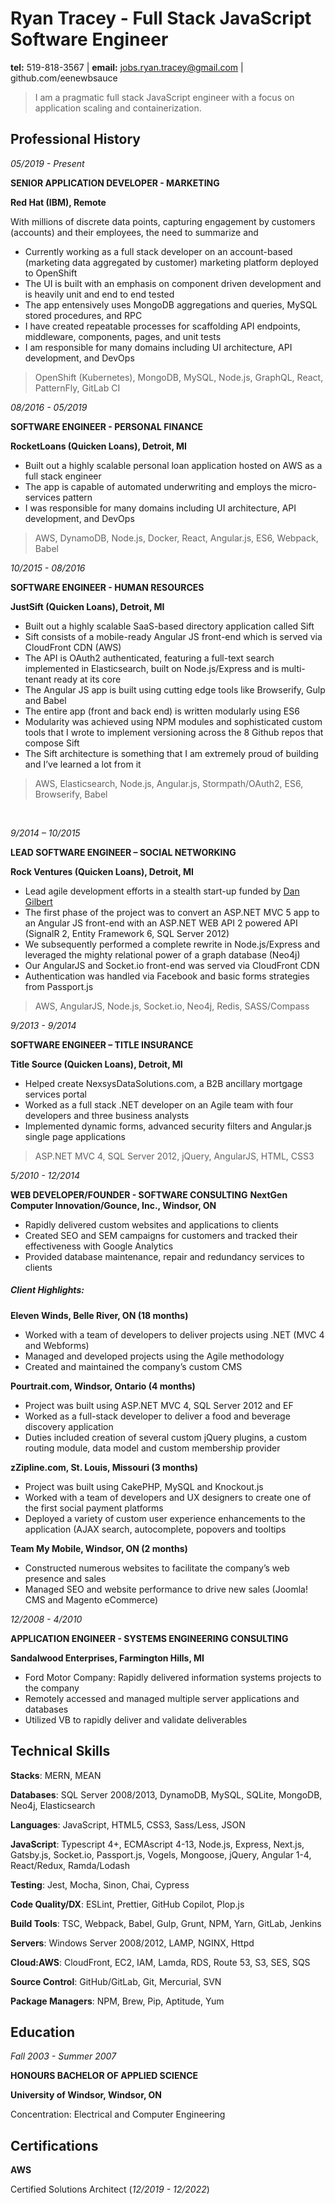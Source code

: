 # Ryan Tracey - Full Stack JavaScript Software Engineer

**tel:** 519-818-3567 | **email:** jobs.ryan.tracey@gmail.com | github.com/eenewbsauce

> I am a pragmatic full stack JavaScript engineer with a focus on application scaling and containerization.

## Professional History

_05/2019 - Present_

**SENIOR APPLICATION DEVELOPER - MARKETING**

**Red Hat (IBM), Remote**

With millions of discrete data points, capturing engagement by customers (accounts) and their employees, the need to summarize and

- Currently working as a full stack developer on an account-based (marketing data aggregated by customer) marketing platform deployed to OpenShift
- The UI is built with an emphasis on component driven development and is heavily unit and end to end tested
- The app entensively uses MongoDB aggregations and queries, MySQL stored procedures, and RPC
- I have created repeatable processes for scaffolding API endpoints, middleware, components, pages, and unit tests
- I am responsible for many domains including UI architecture, API development, and DevOps

> OpenShift (Kubernetes), MongoDB, MySQL, Node.js, GraphQL, React, PatternFly, GitLab CI

_08/2016 - 05/2019_

**SOFTWARE ENGINEER - PERSONAL FINANCE**

**RocketLoans (Quicken Loans), Detroit, MI**

- Built out a highly scalable personal loan application hosted on AWS as a full stack engineer
- The app is capable of automated underwriting and employs the micro-services pattern
- I was responsible for many domains including UI architecture, API development, and DevOps

> AWS, DynamoDB, Node.js, Docker, React, Angular.js, ES6, Webpack, Babel

_10/2015 - 08/2016_

**SOFTWARE ENGINEER - HUMAN RESOURCES**

**JustSift (Quicken Loans), Detroit, MI**

- Built out a highly scalable SaaS-based directory application called Sift
- Sift consists of a mobile-ready Angular JS front-end which is served via CloudFront CDN (AWS)
- The API is OAuth2 authenticated, featuring a full-text search implemented in Elasticsearch, built on Node.js/Express and is multi-tenant ready at its core
- The Angular JS app is built using cutting edge tools like Browserify, Gulp and Babel
- The entire app (front and back end) is written modularly using ES6
- Modularity was achieved using NPM modules and sophisticated custom tools that I wrote to implement versioning across the 8 Github repos that compose Sift
- The Sift architecture is something that I am extremely proud of building and I’ve learned a lot from it

> AWS, Elasticsearch, Node.js, Angular.js, Stormpath/OAuth2, ES6, Browserify, Babel

<br/>

_9/2014 – 10/2015_

**LEAD SOFTWARE ENGINEER – SOCIAL NETWORKING**

**Rock Ventures (Quicken Loans), Detroit, MI**

- Lead agile development efforts in a stealth start-up funded by [Dan Gilbert](https://tinyurl.com/ke9cyzl)
- The first phase of the project was to convert an ASP.NET MVC 5 app to an Angular JS front-end with an ASP.NET WEB API 2 powered API (SignalR 2, Entity Framework 6, SQL Server 2012)
- We subsequently performed a complete rewrite in Node.js/Express and leveraged the mighty relational power of a graph database (Neo4j)
- Our AngularJS and Socket.io front-end was served via CloudFront CDN
- Authentication was handled via Facebook and basic forms strategies from Passport.js

> AWS, AngularJS, Node.js, Socket.io, Neo4j, Redis, SASS/Compass

_9/2013 - 9/2014_

**SOFTWARE ENGINEER – TITLE INSURANCE**

**Title Source (Quicken Loans), Detroit, MI**

- Helped create NexsysDataSolutions.com, a B2B ancillary mortgage services portal
- Worked as a full stack .NET developer on an Agile team with four developers and three business analysts
- Implemented dynamic forms, advanced security filters and Angular.js single page applications

> ASP.NET MVC 4, SQL Server 2012, jQuery, AngularJS, HTML, CSS3

_5/2010 - 12/2014_

**WEB DEVELOPER/FOUNDER - SOFTWARE CONSULTING**
**NextGen Computer Innovation/Gounce, Inc., Windsor, ON**

- Rapidly delivered custom websites and applications to clients
- Created SEO and SEM campaigns for customers and tracked their effectiveness with Google Analytics
- Provided database maintenance, repair and redundancy services to clients

##### Client Highlights:

**Eleven Winds, Belle River, ON (18 months)**

- Worked with a team of developers to deliver projects using .NET (MVC 4 and Webforms)
- Managed and developed projects using the Agile methodology
- Created and maintained the company’s custom CMS

**Pourtrait.com, Windsor, Ontario (4 months)**

- Project was built using ASP.NET MVC 4, SQL Server 2012 and EF
- Worked as a full-stack developer to deliver a food and beverage discovery application
- Duties included creation of several custom jQuery plugins, a custom routing module, data model and custom membership provider

**zZipline.com, St. Louis, Missouri (3 months)**

- Project was built using CakePHP, MySQL and Knockout.js
- Worked with a team of developers and UX designers to create one of the first social payment platforms
- Deployed a variety of custom user experience enhancements to the application (AJAX search, autocomplete, popovers and tooltips

**Team My Mobile, Windsor, ON (2 months)**

- Constructed numerous websites to facilitate the company’s web presence and sales
- Managed SEO and website performance to drive new sales (Joomla! CMS and Magento eCommerce)

_12/2008 - 4/2010_

**APPLICATION ENGINEER - SYSTEMS ENGINEERING CONSULTING**

**Sandalwood Enterprises, Farmington Hills, MI**

- Ford Motor Company: Rapidly delivered information systems projects to the company
- Remotely accessed and managed multiple server applications and databases
- Utilized VB to rapidly deliver and validate deliverables

## Technical Skills

**Stacks**: MERN, MEAN

**Databases**: SQL Server 2008/2013, DynamoDB, MySQL, SQLite, MongoDB, Neo4j, Elasticsearch

**Languages**: JavaScript, HTML5, CSS3, Sass/Less, JSON

**JavaScript**: Typescript 4+, ECMAscript 4-13, Node.js, Express, Next.js, Gatsby.js, Socket.io, Passport.js, Vogels, Mongoose, jQuery, Angular 1-4, React/Redux, Ramda/Lodash

**Testing**: Jest, Mocha, Sinon, Chai, Cypress

**Code Quality/DX**: ESLint, Prettier, GitHub Copilot, Plop.js

**Build Tools**: TSC, Webpack, Babel, Gulp, Grunt, NPM, Yarn, GitLab, Jenkins

**Servers**: Windows Server 2008/2012, LAMP, NGINX, Httpd

**Cloud:AWS**: CloudFront, EC2, IAM, Lamda, RDS, Route 53, S3, SES, SQS

**Source Control**: GitHub/GitLab, Git, Mercurial, SVN

**Package Managers**: NPM, Brew, Pip, Aptitude, Yum

## Education

_Fall 2003 - Summer 2007_

**HONOURS BACHELOR OF APPLIED SCIENCE**

**University of Windsor, Windsor, ON**

Concentration: Electrical and Computer Engineering

## Certifications

**AWS**

Certified Solutions Architect (_12/2019 - 12/2022_)
